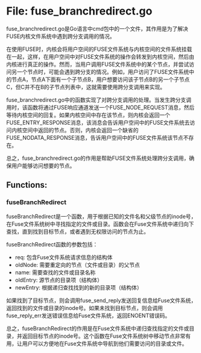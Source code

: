 # File: fuse_branchredirect.go

fuse_branchredirect.go是Go语言中cmd包中的一个文件，其作用是为了解决FUSE内核文件系统中遇到跨分支调用的情况。

在使用FUSE时，内核会将用户空间的FUSE文件系统与内核空间的文件系统挂载在一起，这样，在用户空间中对FUSE文件系统的操作会转发到内核空间，然后由内核进行真正的操作。然而，当用户调用FUSE文件系统中的某个节点，并尝试访问另一个节点时，可能会遇到跨分支的情况。例如，用户访问了FUSE文件系统中的节点A，节点A下面有一个子节点B，用户想要访问该子节点B的另一个子节点C，但C并不在B的子节点列表中，这就需要使用跨分支调用来实现。

fuse_branchredirect.go中的函数实现了对跨分支调用的处理。当发生跨分支调用时，该函数将通过FUSE响应通道发送一个FUSE_NODE_REQUEST消息，然后等待内核空间的回复。如果内核空间中存在该节点，则内核会返回一个FUSE_ENTRY_RESPONSE消息，该消息会告诉用户空间中的FUSE文件系统去访问内核空间中返回的节点。否则，内核会返回一个缺省的FUSE_NODATA_RESPONSE消息，告诉用户空间中的FUSE文件系统该节点不存在。

总之，fuse_branchredirect.go的作用是帮助FUSE文件系统处理跨分支调用，确保用户能够访问想要的节点。

## Functions:

### fuseBranchRedirect

fuseBranchRedirect是一个函数，用于根据已知的文件名和父级节点的inode号，在Fuse文件系统树中寻找指定的文件或目录。函数会在Fuse文件系统中递归向下查找，直到找到目标节点，或者遇到无权限访问的节点为止。

fuseBranchRedirect函数的参数包括：
- req: 包含Fuse文件系统请求信息的结构体
- oldNode: 需要重定向的节点（文件或目录）的父节点
- name: 需要查找的文件或目录名称
- oldEntry: 源节点的目录项（结构体）
- newEntry: 根据递归查找找到的新的目录项（结构体）

如果找到了目标节点，则会调用fuse_send_reply发送回复信息给Fuse文件系统，返回找到的文件或目录的inode号。如果未找到目标节点，则会调用fuse_reply_err发送错误信息给Fuse文件系统，返回ENOENT错误码。

总之，fuseBranchRedirect的作用是在Fuse文件系统中递归查找指定的文件或目录，并返回目标节点的inode号。这个函数在Fuse文件系统树中移动节点非常有用，让用户可以方便地在Fuse文件系统中导航到他们需要访问的目录或文件。



